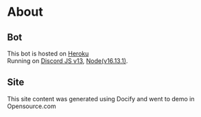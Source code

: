 # About 

## Bot
This bot is hosted on [Heroku](https://www.heroku.com)<br>
Running on [Discord JS v13](https://www.npmjs.com/package/discord.js?source=post_page-----7b5fe27cb6fa----------------------), [Node(v16.13.1)](https://nodejs.org/en/).

## Site
This site content was generated using Docify and went to demo in Opensource.com